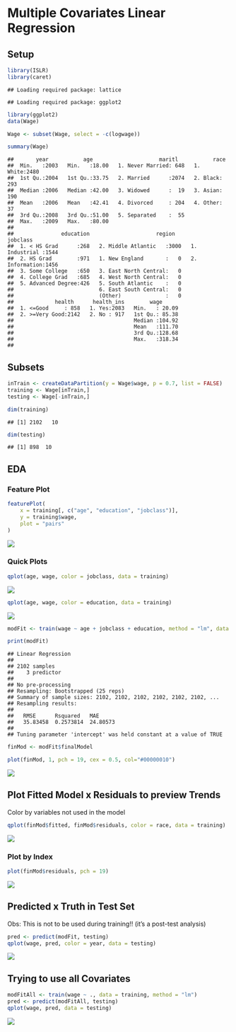 Multiple Covariates Linear Regression
================

## Setup

``` r
library(ISLR)
library(caret)
```

    ## Loading required package: lattice

    ## Loading required package: ggplot2

``` r
library(ggplot2)
data(Wage)

Wage <- subset(Wage, select = -c(logwage))

summary(Wage)
```

    ##       year           age                     maritl           race     
    ##  Min.   :2003   Min.   :18.00   1. Never Married: 648   1. White:2480  
    ##  1st Qu.:2004   1st Qu.:33.75   2. Married      :2074   2. Black: 293  
    ##  Median :2006   Median :42.00   3. Widowed      :  19   3. Asian: 190  
    ##  Mean   :2006   Mean   :42.41   4. Divorced     : 204   4. Other:  37  
    ##  3rd Qu.:2008   3rd Qu.:51.00   5. Separated    :  55                  
    ##  Max.   :2009   Max.   :80.00                                          
    ##                                                                        
    ##               education                     region               jobclass   
    ##  1. < HS Grad      :268   2. Middle Atlantic   :3000   1. Industrial :1544  
    ##  2. HS Grad        :971   1. New England       :   0   2. Information:1456  
    ##  3. Some College   :650   3. East North Central:   0                        
    ##  4. College Grad   :685   4. West North Central:   0                        
    ##  5. Advanced Degree:426   5. South Atlantic    :   0                        
    ##                           6. East South Central:   0                        
    ##                           (Other)              :   0                        
    ##             health      health_ins        wage       
    ##  1. <=Good     : 858   1. Yes:2083   Min.   : 20.09  
    ##  2. >=Very Good:2142   2. No : 917   1st Qu.: 85.38  
    ##                                      Median :104.92  
    ##                                      Mean   :111.70  
    ##                                      3rd Qu.:128.68  
    ##                                      Max.   :318.34  
    ## 

## Subsets

``` r
inTrain <- createDataPartition(y = Wage$wage, p = 0.7, list = FALSE)
training <- Wage[inTrain,]
testing <- Wage[-inTrain,]

dim(training)
```

    ## [1] 2102   10

``` r
dim(testing)
```

    ## [1] 898  10

## EDA

### Feature Plot

``` r
featurePlot(
    x = training[, c("age", "education", "jobclass")], 
    y = training$wage, 
    plot = "pairs"
)
```

![](multivar_regression_files/figure-gfm/unnamed-chunk-3-1.png)<!-- -->

### Quick Plots

``` r
qplot(age, wage, color = jobclass, data = training)
```

![](multivar_regression_files/figure-gfm/unnamed-chunk-4-1.png)<!-- -->

``` r
qplot(age, wage, color = education, data = training)
```

![](multivar_regression_files/figure-gfm/unnamed-chunk-5-1.png)<!-- -->

``` r
modFit <- train(wage ~ age + jobclass + education, method = "lm", data = training)

print(modFit)
```

    ## Linear Regression 
    ## 
    ## 2102 samples
    ##    3 predictor
    ## 
    ## No pre-processing
    ## Resampling: Bootstrapped (25 reps) 
    ## Summary of sample sizes: 2102, 2102, 2102, 2102, 2102, 2102, ... 
    ## Resampling results:
    ## 
    ##   RMSE      Rsquared   MAE     
    ##   35.83458  0.2573814  24.80573
    ## 
    ## Tuning parameter 'intercept' was held constant at a value of TRUE

``` r
finMod <- modFit$finalModel

plot(finMod, 1, pch = 19, cex = 0.5, col="#00000010")
```

![](multivar_regression_files/figure-gfm/unnamed-chunk-7-1.png)<!-- -->

## Plot Fitted Model x Residuals to preview Trends

Color by variables not used in the model

``` r
qplot(finMod$fitted, finMod$residuals, color = race, data = training)
```

![](multivar_regression_files/figure-gfm/unnamed-chunk-8-1.png)<!-- -->

### Plot by Index

``` r
plot(finMod$residuals, pch = 19)
```

![](multivar_regression_files/figure-gfm/unnamed-chunk-9-1.png)<!-- -->

## Predicted x Truth in Test Set

Obs: This is not to be used during training\!\! (it’s a post-test
analysis)

``` r
pred <- predict(modFit, testing)
qplot(wage, pred, color = year, data = testing)
```

![](multivar_regression_files/figure-gfm/unnamed-chunk-10-1.png)<!-- -->

## Trying to use all Covariates

``` r
modFitAll <- train(wage ~ ., data = training, method = "lm")
pred <- predict(modFitAll, testing)
qplot(wage, pred, data = testing)
```

![](multivar_regression_files/figure-gfm/unnamed-chunk-11-1.png)<!-- -->
